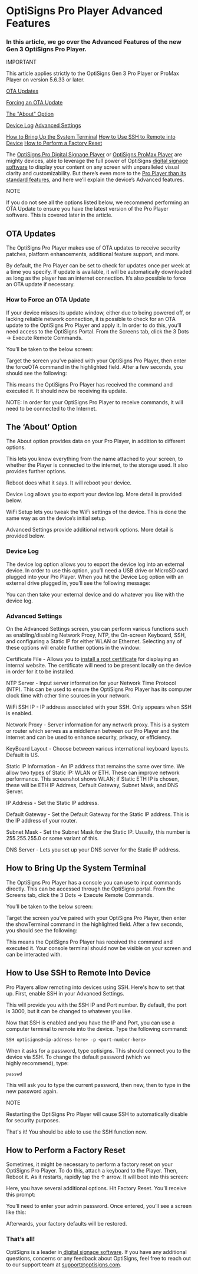 # OptiSigns Pro Player Advanced Features

### In this article, we go over the Advanced Features of the new Gen 3 OptiSigns Pro Player.




IMPORTANT


This article applies strictly to the OptiSigns Gen 3 Pro Player or ProMax Player on version 5.6.33 or later.





[OTA Updates](#OTA)

[Forcing an OTA Update](#ForceOTA)



[The "About" Option](#About)

[Device Log](#Log)
[Advanced Settings](#AdvancedSettings)


[How to Bring Up the System Terminal](#name)
[How to Use SSH to Remote into Device](#ssh)
[How to Perform a Factory Reset](#FactoryReset)

The [OptiSigns Pro Digital Signage Player](https://shop.optisigns.com/collections/shop-page/products/optisigns-digital-signage-player) or [OptiSigns ProMax Player](https://shop.optisigns.com/products/optisigns-promax-signage-player) are mighty devices, able to leverage the full power of OptiSigns [digital signage software](https://www.optisigns.com/) to display your content on any screen with unparalleled visual clarity and customizability.
But there’s even more to the [Pro Player than its standard features](https://support.optisigns.com/hc/en-us/articles/32272215514131-Optisigns-Pro-Digital-Signage-Player), and here we’ll explain the device’s Advanced features.


  


NOTE


If you do not see all the options listed below, we recommend performing an OTA Update to ensure you have the latest version of the Pro Player software. This is covered later in the article.







## OTA Updates

The OptiSigns Pro Player makes use of OTA updates to receive security patches, platform enhancements, additional feature support, and more.

By default, the Pro Player can be set to check for updates once per week at a time you specify. If update is available, it will be automatically downloaded as long as the player has an internet connection. It’s also possible to force an OTA update if necessary.


### How to Force an OTA Update

If your device misses its update window, either due to being powered off, or lacking reliable network connection, it is possible to check for an OTA update to the OptiSigns Pro Player and apply it.
In order to do this, you’ll need access to the OptiSigns Portal. From the Screens tab, click the 3 Dots → Execute Remote Commands.

You’ll be taken to the below screen:

Target the screen you’ve paired with your OptiSigns Pro Player, then enter the forceOTA command in the highlighted field. After a few seconds, you should see the following:

This means the OptiSigns Pro Player has received the command and executed it. It should now be receiving its update.


  



NOTE: In order for your OptiSigns Pro Player to receive commands, it will need to be connected to the Internet.







## The ‘About’ Option

The About option provides data on your Pro Player, in addition to different options.

This lets you know everything from the name attached to your screen, to whether the Player is connected to the internet, to the storage used.
It also provides further options.


Reboot does what it says. It will reboot your device.

Device Log allows you to export your device log. More detail is provided below.

WiFi Setup lets you tweak the WiFi settings of the device. This is done the same way as on the device’s initial setup.

Advanced Settings provide additional network options. More detail is provided below.



### Device Log

The device log option allows you to export the device log into an external device. In order to use this option, you’ll need a USB drive or MicroSD card plugged into your Pro Player. When you hit the Device Log option with an external drive plugged in, you’ll see the following message:

You can then take your external device and do whatever you like with the device log.


### Advanced Settings


On the Advanced Settings screen, you can perform various functions such as enabling/disabling Network Proxy, NTP, the On-screen Keyboard, SSH, and configuring a Static IP for either WLAN or Ethernet. Selecting any of these options will enable further options in the window:



Certificate File - Allows you to [install a root certificate](https://support.optisigns.com/hc/en-us/articles/35184720136595-How-to-Install-a-Root-Certificate-and-Display-an-Internal-Website-on-Screens) for displaying an internal website. The certificate will need to be present locally on the device in order for it to be installed.


NTP Server - Input server information for your Network Time Protocol (NTP). This can be used to ensure the OptiSigns Pro Player has its computer clock time with other time sources in your network.


WiFi SSH IP - IP address associated with your SSH. Only appears when SSH is enabled.

Network Proxy - Server information for any network proxy. This is a system or router which serves as a middleman between our Pro Player and the internet and can be used to enhance security, privacy, or efficiency.

KeyBoard Layout - Choose between various international keyboard layouts. Default is US.

Static IP Information - An IP address that remains the same over time. We allow two types of Static IP: WLAN or ETH. These can improve network performance. This screenshot shows WLAN; if Static ETH IP is chosen, these will be ETH IP Address, Default Gateway, Subnet Mask, and DNS Server.


IP Address - Set the Static IP address.

Default Gateway - Set the Default Gateway for the Static IP address. This is the IP address of your router.

Subnet Mask - Set the Subnet Mask for the Static IP. Usually, this number is 255.255.255.0 or some variant of this.

DNS Server - Lets you set up your DNS server for the Static IP address.






## How to Bring Up the System Terminal

The OptiSigns Pro Player has a console you can use to input commands directly. This can be accessed through the OptiSigns portal. From the Screens tab, click the 3 Dots → Execute Remote Commands.

You’ll be taken to the below screen:

Target the screen you’ve paired with your OptiSigns Pro Player, then enter the showTerminal command in the highlighted field. After a few seconds, you should see the following:

This means the OptiSigns Pro Player has received the command and executed it. Your console terminal should now be visible on your screen and can be interacted with.



## How to Use SSH to Remote Into Device

Pro Players allow remoting into devices using SSH. Here's how to set that up.
First, enable SSH in your Advanced Settings.

This will provide you with the SSH IP and Port number. By default, the port is 3000, but it can be changed to whatever you like.

Now that SSH is enabled and you have the IP and Port, you can use a computer terminal to remote into the device.
Type the following command:

```
SSH optisigns@<ip-address-here> -p <port-number-here>
```

When it asks for a password, type optisigns. This should connect you to the device via SSH.
To change the default password (which we highly recommend), type:

```
passwd
```

This will ask you to type the current password, then new, then to type in the new password again.




NOTE


Restarting the OptiSigns Pro Player will cause SSH to automatically disable for security purposes.



That's it! You should be able to use the SSH function now.



## How to Perform a Factory Reset

Sometimes, it might be necessary to perform a factory reset on your OptiSigns Pro Player.
To do this, attach a keyboard to the Player. Then, Reboot it. As it restarts, rapidly tap the ↑ arrow. It will boot into this screen:

Here, you have several additional options. Hit Factory Reset. You’ll receive this prompt:

You’ll need to enter your admin password.
Once entered, you’ll see a screen like this:

Afterwards, your factory defaults will be restored.

### That’s all!

OptiSigns is a leader in[ digital signage software](https://www.optisigns.com/). If you have any additional questions, concerns or any feedback about OptiSigns, feel free to reach out to our support team at [support@optisigns.com](mailto:support@optisigns.com).